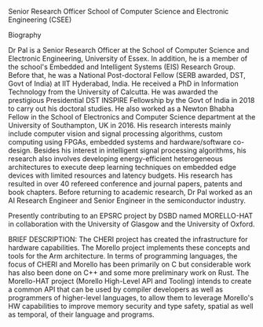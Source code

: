 Senior Research Officer
School of Computer Science and Electronic Engineering (CSEE)


Biography


Dr Pal is a Senior Research Officer at the School of Computer Science and Electronic Engineering, University of Essex. In addition, he is a member of the school's Embedded and Intelligent Systems (EIS) Research Group. Before that, he was a National Post-doctoral Fellow (SERB awarded, DST, Govt of India) at IIT Hyderabad, India.  He received a PhD in Information Technology from the University of Calcutta. He was awarded the prestigious Presidential DST INSPIRE Fellowship by the Govt of India in 2018 to carry out his doctoral studies. He also worked as a Newton Bhabha Fellow in the School of Electronics and Computer Science department at the University of Southampton, UK in 2016. 
His research interests mainly include computer vision and signal processing algorithms, custom computing using FPGAs, embedded systems and hardware/software co-design. Besides his interest in intelligent signal processing algorithms, his research also involves developing energy-efficient heterogeneous architectures to execute deep learning techniques on embedded edge devices with limited resources and latency budgets. His research has resulted in over 40 refereed conference and journal papers, patents and book chapters. Before returning to academic research, Dr Pal worked as an AI Research Engineer and Senior Engineer in the semiconductor industry.

Presently contributing to an EPSRC project by DSBD named MORELLO-HAT in collaboration with the University of Glasgow and the University of Oxford.

BRIEF DESCRIPTION:
The CHERI project has created the infrastructure for hardware capabilities. The Morello project implements these concepts and tools for the Arm architecture. In terms of programming languages, the focus of CHERI and Morello has been primarily on C but considerable work has also been done on C++ and some more preliminary work on Rust. The Morello-HAT project (Morello High-Level API and Tooling) intends to create a common API that can be used by compiler developers as well as programmers of higher-level languages, to allow them to leverage Morello's HW capabilities to improve memory security and type safety, spatial as well as temporal, of their language and programs.
